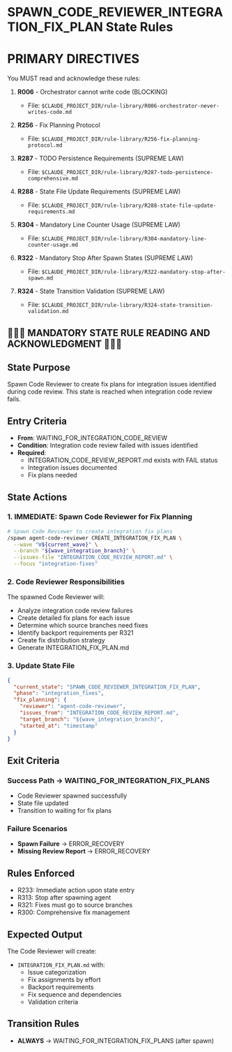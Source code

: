 # SPAWN_CODE_REVIEWER_INTEGRATION_FIX_PLAN State Rules

# PRIMARY DIRECTIVES

You MUST read and acknowledge these rules:

1. **R006** - Orchestrator cannot write code (BLOCKING)
   - File: `$CLAUDE_PROJECT_DIR/rule-library/R006-orchestrator-never-writes-code.md`

2. **R256** - Fix Planning Protocol
   - File: `$CLAUDE_PROJECT_DIR/rule-library/R256-fix-planning-protocol.md`

4. **R287** - TODO Persistence Requirements (SUPREME LAW)
   - File: `$CLAUDE_PROJECT_DIR/rule-library/R287-todo-persistence-comprehensive.md`

5. **R288** - State File Update Requirements (SUPREME LAW)
   - File: `$CLAUDE_PROJECT_DIR/rule-library/R288-state-file-update-requirements.md`

6. **R304** - Mandatory Line Counter Usage (SUPREME LAW)
   - File: `$CLAUDE_PROJECT_DIR/rule-library/R304-mandatory-line-counter-usage.md`

7. **R322** - Mandatory Stop After Spawn States (SUPREME LAW)
   - File: `$CLAUDE_PROJECT_DIR/rule-library/R322-mandatory-stop-after-spawn.md`

8. **R324** - State Transition Validation (SUPREME LAW)
   - File: `$CLAUDE_PROJECT_DIR/rule-library/R324-state-transition-validation.md`


## 🔴🔴🔴 MANDATORY STATE RULE READING AND ACKNOWLEDGMENT 🔴🔴🔴

## State Purpose
Spawn Code Reviewer to create fix plans for integration issues identified during code review. This state is reached when integration code review fails.

## Entry Criteria
- **From**: WAITING_FOR_INTEGRATION_CODE_REVIEW
- **Condition**: Integration code review failed with issues identified
- **Required**: 
  - INTEGRATION_CODE_REVIEW_REPORT.md exists with FAIL status
  - Integration issues documented
  - Fix plans needed

## State Actions

### 1. IMMEDIATE: Spawn Code Reviewer for Fix Planning
```bash
# Spawn Code Reviewer to create integration fix plans
/spawn agent-code-reviewer CREATE_INTEGRATION_FIX_PLAN \
  --wave "W${current_wave}" \
  --branch "${wave_integration_branch}" \
  --issues-file "INTEGRATION_CODE_REVIEW_REPORT.md" \
  --focus "integration-fixes"
```

### 2. Code Reviewer Responsibilities
The spawned Code Reviewer will:
- Analyze integration code review failures
- Create detailed fix plans for each issue
- Determine which source branches need fixes
- Identify backport requirements per R321
- Create fix distribution strategy
- Generate INTEGRATION_FIX_PLAN.md

### 3. Update State File
```json
{
  "current_state": "SPAWN_CODE_REVIEWER_INTEGRATION_FIX_PLAN",
  "phase": "integration_fixes",
  "fix_planning": {
    "reviewer": "agent-code-reviewer",
    "issues_from": "INTEGRATION_CODE_REVIEW_REPORT.md",
    "target_branch": "${wave_integration_branch}",
    "started_at": "timestamp"
  }
}
```

## Exit Criteria

### Success Path → WAITING_FOR_INTEGRATION_FIX_PLANS
- Code Reviewer spawned successfully
- State file updated
- Transition to waiting for fix plans

### Failure Scenarios
- **Spawn Failure** → ERROR_RECOVERY
- **Missing Review Report** → ERROR_RECOVERY

## Rules Enforced
- R233: Immediate action upon state entry
- R313: Stop after spawning agent
- R321: Fixes must go to source branches
- R300: Comprehensive fix management

## Expected Output
The Code Reviewer will create:
- `INTEGRATION_FIX_PLAN.md` with:
  - Issue categorization
  - Fix assignments by effort
  - Backport requirements
  - Fix sequence and dependencies
  - Validation criteria

## Transition Rules
- **ALWAYS** → WAITING_FOR_INTEGRATION_FIX_PLANS (after spawn)

